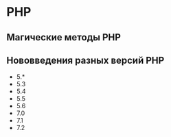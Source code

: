 # PHP

## Магические методы PHP

## Нововведения разных версий PHP

- 5.\*
- 5.3
- 5.4
- 5.5
- 5.6
- 7.0
- 7.1
- 7.2